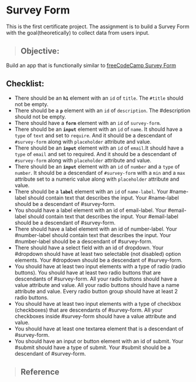  # Survey Form
This is the first certificate project. The assignment is to build a Survey Form with the goal(theoretically) to collect data from users input.

> ## Objective: 
Build an app that is functionally similar to [freeCodeCamp Survey Form](https://survey-form.freecodecamp.rocks)

## Checklist:
- There should be an **`h1`** element with an `id` of `title`. The `#title` should not be empty.
- There should be a **`p`** element with an `id` of `description`. The #description should not be empty.
- There should have a **`form`** element with an `id` of `survey-form`. 
-  There should be an **`input`** element with an `id` of `name`. It should have a `type` of `text` and set to `require`. And it should be a descendant of `#survey-form` along with `placeholder` attribute and value.
-  There should be an **`input`** element with an `id` of `email`.It should have a `type` of `email` and set to required. And it should be a descendant of `#survey-form` along with `placeholder` attribute and value.
- There should be an **`input`** element with an `id` of `number` and a `type` of `number`. It should be a descendant of `#survey-form` with a `min` and a `max` attribute set to a numeric value along with `placeholder` attribute and value.
- There should be a **`label`** element with an `id` of `name-label`. Your #name-label should contain text that describes the input. Your #name-label should be a descendant of #survey-form.
- You should have a label element with an id of email-label. Your #email-label should contain text that describes the input. Your #email-label should be a descendant of #survey-form.
- There should have a label element with an id of number-label. Your #number-label should contain text that describes the input. Your #number-label should be a descendant of #survey-form.
- There should have a select field with an id of dropdown.
Your #dropdown should have at least two selectable (not disabled) option elements. Your #dropdown should be a descendant of #survey-form.
- You should have at least two input elements with a type of radio (radio buttons). You should have at least two radio buttons that are descendants of #survey-form. All your radio buttons should have a value attribute and value. All your radio buttons should have a name attribute and value. Every radio button group should have at least 2 radio buttons.
- You should have at least two input elements with a type of checkbox (checkboxes) that are descendants of #survey-form.
All your checkboxes inside #survey-form should have a value attribute and value.
- You should have at least one textarea element that is a descendant of #survey-form.
- You should have an input or button element with an id of submit. Your #submit should have a type of submit. Your #submit should be a descendant of #survey-form. 

> ## Reference


